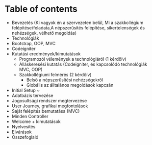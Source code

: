 # Table of contents

 - Bevezetés
 (Ki vagyok én a szervezeten belül, Mi a szakkollégium felépítése/feladata,A népszerűsítés felépítése, sikertelenségek és nehézségek, vélhető megoldás)
 - Technológiák
  - Bootstrap, OOP, MVC
  - Codeigniter
 - Kutatási eredmények/kimutatások
     - Programozói vélemények a technológiáról (1 kérdőív)
     - Álláskeresési kutatás (Codeigniter, és kapcsolódó technológiák MVC, OOP)
     - Szakkollégiumi felmérés (2 kérdőív)
       - Belső a népszerűsítési nehézségekről
       - Globális az álltalános megoldások kapcsán
 - Initial Setup ~
 - Adatbázis tervezése
 - Jogosultsági rendszer megtervezése
 - User Journey, grafikai megfontolások
 - Saját felépítés bemutatása (MVC)
  - Minden Controller
  - Welcome + kimutatások
 - Nyelvesítés
 - Elvárások
 - Összefoglaló
